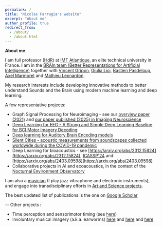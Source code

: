```yaml
---
permalink: /
title: "Nicolas Farrugia's website"
excerpt: "About me"
author_profile: true
redirect_from: 
  - /about/
  - /about.html
---
```


**About me**

I am full professor ([HdR](https://www.youtube.com/watch?v=2qEmb2P4za0&ab_channel=Br.A.In.)) at [IMT Atlantique](https://www.imt-atlantique.fr/en), an elite technical university in France. I am in the [BRAIn team (Better Representations for Artificial Intelligence)](https://www.imt-atlantique.fr/en/research-innovation/teams/brain) together with [Vincent Gripon](http://vincent-gripon.com/?l=en&p1=1&), [Giulia Lioi](https://scholar.google.com/citations?user=mx2AqLYAAAAJ&hl=en), [Bastien Pasdeloup](https://scholar.google.fr/citations?user=dKOgoG4AAAAJ&hl=fr), [Axel Marmoret](https://ax-le.github.io/) and [Mathieu Leonardon](https://www.mathieuleonardon.com/). 

My research interests include developing innovative methods to better understand Sounds and the Brain using modern machine learning and deep learning. 

A few representative projects:
- Graph Signal Processing for Neuroimaging - see our [overview paper (2021)](https://direct.mit.edu/netn/article/5/2/322/97544/Gradients-of-connectivity-as-graph-Fourier-bases) and [our paper published (2025) in Imaging Neuroscience](https://direct.mit.edu/imag/article/doi/10.1162/imag_a_00448/127376/Structure-function-coupling-and-decoupling-during)
- [Deep Learning for EEG - A Strong and Simple Deep Learning Baseline for BCI Motor Imagery Decoding](https://ieeexplore.ieee.org/abstract/document/10654330)
- [Deep learning for Auditory Brain Encoding models](https://www.biorxiv.org/content/10.1101/2023.09.06.556533v2)
- [Silent Cities - acoustic measurements from soundscapes collected worldwide during the COVID-19 pandemic](https://osf.io/h285u/)
- Deep Learning for bioacoustics - see [https://arxiv.org/abs/2312.15824](https://arxiv.org/abs/2312.15824), [ICASSP'24](https://ieeexplore.ieee.org/abstract/document/10248130) and [https://arxiv.org/abs/2403.09598](https://arxiv.org/abs/2403.09598)
- Collaborative projects in AI and ecoacoustics, in the context of the [Nocturnal Environment Observatory](https://observatoire-environnement-nocturne.cnrs.fr/en/presentation/)

I am also a [musician](https://nicofarr.github.io/music/) (I play jazz vibraphone and electronic instruments), and engage into transdisciplinary efforts in [Art and Science projects](https://nicofarr.github.io/artscience/).

The best updated list of publications is the one on [Google Scholar](https://scholar.google.com/citations?hl=fr&user=IO4nLK4AAAAJ&view_op=list_works)

--
Other projects : 
- Time perception and sensorimotor timing (see [here](https://link.springer.com/article/10.3758/s13428-016-0773-6))
- Involuntary musical imagery (a.k.a. earworms) [here](https://nicofarr.github.io/publication/2015-01-01-Tunes-stuck-in-your-brain-The-frequency-and-affective-evaluation-of-involuntary-musical-imagery-correlate-with-cortical-structure) and [here](https://nicofarr.github.io/publication/2015-01-01-The-speed-of-our-mental-soundtracks-Tracking-the-tempo-of-involuntary-musical-imagery-in-everyday-life) and [here](https://nicofarr.github.io/publication/2015-01-01-The-speed-of-our-mental-soundtracks-Tracking-the-tempo-of-involuntary-musical-imagery-in-everyday-life)